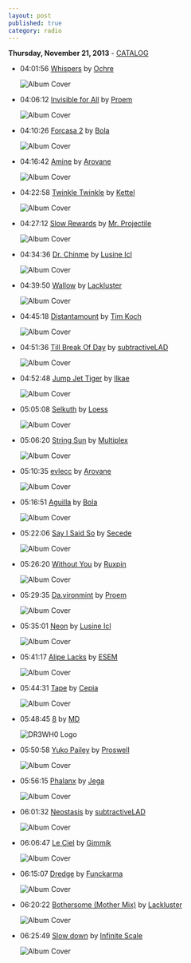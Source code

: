 ```yaml
---
layout: post
published: true
category: radio
---
```


**Thursday, November 21, 2013** - [CATALOG](/2013/11/21/proem-radio-catalog)

*   04:01:56  [Whispers](http://goo.gl/GoedsV) by [Ochre](http://www.last.fm/music/Ochre)

    ![Album Cover](http://userserve-ak.last.fm/serve/174s/86191631.png "Like Dust of the Balance")

*   04:06:12  [Invisible for All](http://goo.gl/IFNokl) by [Proem](http://www.last.fm/music/Proem)

    ![Album Cover](http://userserve-ak.last.fm/serve/174s/50606135.png "Socially Inept")

*   04:10:26  [Forcasa 2](http://goo.gl/lH7xYR) by [Bola](http://www.last.fm/music/Bola)

    ![Album Cover](http://userserve-ak.last.fm/serve/174s/63358627.jpg "Soup")

*   04:16:42  [Amine](http://goo.gl/YzJ6aH) by [Arovane](http://www.last.fm/music/Arovane)

    ![Album Cover](http://userserve-ak.last.fm/serve/174s/94209525.jpg "Atol Scrap")

*   04:22:58  [Twinkle Twinkle](http://goo.gl/R0IuOd) by [Kettel](http://www.last.fm/music/Kettel)

    ![Album Cover](http://userserve-ak.last.fm/serve/174s/88239943.png "Myam James 1")

*   04:27:12  [Slow Rewards](http://goo.gl/PcX9p6) by [Mr. Projectile](http://www.last.fm/music/Mr.+Projectile)

    ![Album Cover](http://userserve-ak.last.fm/serve/174s/8751089.jpg "Sinking")

*   04:34:36  [Dr. Chinme](http://goo.gl/ZHOIEA) by [Lusine Icl](http://www.last.fm/music/Lusine+Icl)

    ![Album Cover](http://a1.phobos.apple.com/r10/Music/74/e7/5e/mzi.vewbhthh.170x170-75.jpg "Condensed")

*   04:39:50  [Wallow](http://goo.gl/Vr5kH1) by [Lackluster](http://www.last.fm/music/Lackluster)

    ![Album Cover](http://userserve-ak.last.fm/serve/174s/33052973.jpg "Slice")

*   04:45:18  [Distantamount](http://goo.gl/Qjx8wH) by [Tim Koch](http://www.last.fm/music/Tim+Koch)

    ![Album Cover](http://userserve-ak.last.fm/serve/174s/58920101.jpg "Faena")

*   04:51:36  [Till Break Of Day](http://goo.gl/RzCy66) by [subtractiveLAD](http://www.last.fm/music/subtractiveLAD)

    ![Album Cover](http://userserve-ak.last.fm/serve/174s/25203313.jpg "Where The Land Meets The Sky")

*   04:52:48  [Jump Jet Tiger](http://goo.gl/LWYXJe) by [Ilkae](http://www.last.fm/music/Ilkae)

    ![Album Cover](http://userserve-ak.last.fm/serve/174s/64462043.png "Pistachio Island")

*   05:05:08  [Selkuth](http://goo.gl/vAl8hW) by [Loess](http://www.last.fm/music/Loess)

    ![Album Cover](http://userserve-ak.last.fm/serve/174s/67570860.jpg "Burrows")

*   05:06:20  [String Sun](http://goo.gl/89cUyL) by [Multiplex](http://www.last.fm/music/Multiplex)

    ![Album Cover](http://userserve-ak.last.fm/serve/174s/18257991.jpg "Pinghaus Frequencies")

*   05:10:35  [evlecc](http://goo.gl/pwUX32) by [Arovane](http://www.last.fm/music/Arovane)

    ![Album Cover](http://userserve-ak.last.fm/serve/174s/13934621.gif "Cycliph")

*   05:16:51  [Aguilla](http://goo.gl/TRlUAH) by [Bola](http://www.last.fm/music/Bola)

    ![Album Cover](http://userserve-ak.last.fm/serve/174s/63358627.jpg "Soup")

*   05:22:06  [Say I Said So](http://goo.gl/XLKrSa) by [Secede](http://www.last.fm/music/Secede)

    ![Album Cover](http://userserve-ak.last.fm/serve/174s/8642329.jpg "Bye Bye Gridlock Traffic")

*   05:26:20  [Without You](http://goo.gl/pyTr6I) by [Ruxpin](http://www.last.fm/music/Ruxpin)

    ![Album Cover](http://userserve-ak.last.fm/serve/174s/3629844.jpg "Elysium")

*   05:29:35  [Da.vironmint](http://goo.gl/0SA6EF) by [Proem](http://www.last.fm/music/Proem)

    ![Album Cover](http://userserve-ak.last.fm/serve/174s/89078495.jpg "Socially Inept Sampler")

*   05:35:01  [Neon](http://goo.gl/o6hyS9) by [Lusine Icl](http://www.last.fm/music/Lusine+Icl)

    ![Album Cover](http://a1.phobos.apple.com/r10/Music/74/e7/5e/mzi.vewbhthh.170x170-75.jpg "Condensed")

*   05:41:17  [Alipe Lacks](http://goo.gl/GUevH4) by [ESEM](http://www.last.fm/music/ESEM)

    ![Album Cover](http://userserve-ak.last.fm/serve/174s/8709605.jpg "Serial Human")

*   05:44:31  [Tape](http://goo.gl/z2EdSH) by [Cepia](http://www.last.fm/music/Cepia)

    ![Album Cover](http://userserve-ak.last.fm/serve/174s/60823833.png "Natura Morta")

*   05:48:45  [8](http://goo.gl/i2C3Sr) by [MD](http://www.last.fm/music/MD)

    ![DR3WH0 Logo](https://dl.dropboxusercontent.com/u/8239797/DR3WH0.png "DR3WH0 RadioBlog")

*   05:50:58  [Yuko Pailey](http://goo.gl/icosbU) by [Proswell](http://www.last.fm/music/Proswell)

    ![Album Cover](http://userserve-ak.last.fm/serve/174s/81273289.jpg "Bruxist Frog")

*   05:56:15  [Phalanx](http://goo.gl/EFPfzo) by [Jega](http://www.last.fm/music/Jega)

    ![Album Cover](http://userserve-ak.last.fm/serve/174s/66024656.png "Spectrum")

*   06:01:32  [Neostasis](http://goo.gl/lumvkk) by [subtractiveLAD](http://www.last.fm/music/subtractiveLAD)

    ![Album Cover](http://userserve-ak.last.fm/serve/174s/12130753.jpg "Giving Up the Ghost")

*   06:06:47  [Le Ciel](http://goo.gl/ixhjRE) by [Gimmik](http://www.last.fm/music/Gimmik)

    ![Album Cover](http://userserve-ak.last.fm/serve/174s/4279918.jpg "Back to Basics")

*   06:15:07  [Dredge](http://goo.gl/TU0tA3) by [Funckarma](http://www.last.fm/music/Funckarma)

    ![Album Cover](http://userserve-ak.last.fm/serve/174s/3501418.jpg "Elaztiq EP")

*   06:20:22  [Bothersome (Mother Mix)](http://goo.gl/ONR1Pl) by [Lackluster](http://www.last.fm/music/Lackluster)

    ![Album Cover](http://userserve-ak.last.fm/serve/174s/33118851.jpg "Container")

*   06:25:49  [Slow down](http://goo.gl/e1KzAU) by [Infinite Scale](http://www.last.fm/music/Infinite+Scale)

    ![Album Cover](http://userserve-ak.last.fm/serve/174s/26057697.jpg "Ad Infinitum")

